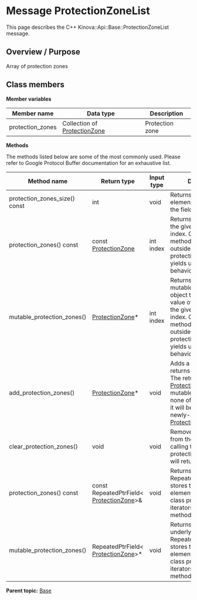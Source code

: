 # Message ProtectionZoneList

This page describes the C++ Kinova::Api::Base::ProtectionZoneList message.

## Overview / Purpose

Array of protection zones

## Class members

 **Member variables** 

|Member name|Data type|Description|
|-----------|---------|-----------|
|protection\_zones|Collection of [ProtectionZone](msg_Base_ProtectionZone.md#)|Protection zone|

 **Methods** 

The methods listed below are some of the most commonly used. Please refer to Google Protocol Buffer documentation for an exhaustive list.

|Method name|Return type|Input type|Description|
|-----------|-----------|----------|-----------|
|protection\_zones\_size\(\) const|int|void|Returns the number of elements currently in the field.|
|protection\_zones\(\) const|const [ProtectionZone](msg_Base_ProtectionZone.md#)|int index|Returns the element at the given zero-based index. Calling this method with index outside of \[0, protection\_zones\_size\(\)\) yields undefined behavior.|
|mutable\_protection\_zones\(\)| [ProtectionZone](msg_Base_ProtectionZone.md#)\*|int index|Returns a pointer to the mutable [ProtectionZone](msg_Base_ProtectionZone.md#) object that stores the value of the element at the given zero-based index. Calling this method with index outside of \[0, protection\_zones\_size\(\)\) yields undefined behavior.|
|add\_protection\_zones\(\)| [ProtectionZone](msg_Base_ProtectionZone.md#)\*|void|Adds a new element and returns a pointer to it. The returned [ProtectionZone](msg_Base_ProtectionZone.md#) is mutable and will have none of its fields set \(i.e. it will be identical to a newly-allocated [ProtectionZone](msg_Base_ProtectionZone.md#)\).|
|clear\_protection\_zones\(\)|void|void|Removes all elements from the field. After calling this, protection\_zones\_size\(\) will return zero.|
|protection\_zones\(\) const|const RepeatedPtrField< [ProtectionZone](msg_Base_ProtectionZone.md#)\>&|void|Returns the underlying RepeatedPtrField that stores the field's elements. This container class provides STL-like iterators and other methods.|
|mutable\_protection\_zones\(\)|RepeatedPtrField< [ProtectionZone](msg_Base_ProtectionZone.md#)\>\*|void|Returns a pointer to the underlying mutable RepeatedPtrField that stores the field's elements. This container class provides STL-like iterators and other methods.|

**Parent topic:** [Base](../references/summary_Base.md)

